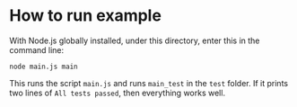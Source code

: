 # How to run example

With Node.js globally installed, under this directory, enter this in the command line:

```
node main.js main
```

This runs the script `main.js` and runs `main_test` in the `test` folder. If it prints two lines of `All tests passed`, then everything works well.